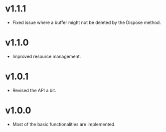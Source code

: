 # v1.1.1

- Fixed issue where a buffer might not be deleted by the Dispose method.

# v1.1.0

- Improved resource management.

# v1.0.1

- Revised the API a bit.

# v1.0.0

- Most of the basic functionalities are implemented.
